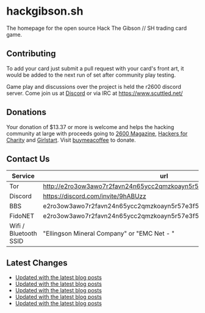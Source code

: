 # hackgibson.sh
The homepage for the open source Hack The Gibson // SH trading card game.


## Contributing

To add your card just submit a pull request with your card's front art, it would be added to the next run of set after community play testing.

Game play and discussions over the project is held the r2600 discord server. Come join us at [Discord](https://discord.com/invite/9hABUzz) or via IRC at https://www.scuttled.net/


## Donations

Your donation of $13.37 or more is welcome and helps the hacking community at large with proceeds going to [2600 Magazine](https://2600.com/), [Hackers for Charity](https://hackersforcharity.org) and [Girlstart](https://girlstart.org).  Visit [buymeacoffee](https://www.buymeacoffee.com/hackgibson.sh) to donate.


## Contact Us

Service | url
-|-
Tor | http://e2ro3ow3awo7r2favn24n65ycc2qmzkoayn5r57e3f56nvjwdcgg32ad.onion
Discord | https://discord.com/invite/9hABUzz
BBS | e2ro3ow3awo7r2favn24n65ycc2qmzkoayn5r57e3f56nvjwdcgg32ad.onion:23
FidoNET | e2ro3ow3awo7r2favn24n65ycc2qmzkoayn5r57e3f56nvjwdcgg32ad.onion:24554
Wifi / Bluetooth SSID | "Ellingson Mineral Company" or "EMC Net - <fidonet address>"

## Latest Changes
<!-- BLOG-POST-LIST:START -->
- [Updated with the latest blog posts](https://github.com/DFW2600/hackgibson.sh/commit/aee860a91ef4a07344eb6c358e274bbfea78d8c3)
- [Updated with the latest blog posts](https://github.com/DFW2600/hackgibson.sh/commit/a3d34493ef040eee449429196e746d2fdd990fb7)
- [Updated with the latest blog posts](https://github.com/DFW2600/hackgibson.sh/commit/0cfeba237d43b5d8f88a883956c9243fa9ce3216)
- [Updated with the latest blog posts](https://github.com/DFW2600/hackgibson.sh/commit/bc13c72ed5f7f3911e03ff8e4b9d00d39058f072)
- [Updated with the latest blog posts](https://github.com/DFW2600/hackgibson.sh/commit/3cb8b0a6415cf8c8626a3103952284cce08faebc)
<!-- BLOG-POST-LIST:END -->

